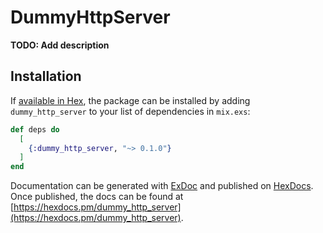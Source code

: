 # DummyHttpServer

**TODO: Add description**

## Installation

If [available in Hex](https://hex.pm/docs/publish), the package can be installed
by adding `dummy_http_server` to your list of dependencies in `mix.exs`:

```elixir
def deps do
  [
    {:dummy_http_server, "~> 0.1.0"}
  ]
end
```

Documentation can be generated with [ExDoc](https://github.com/elixir-lang/ex_doc)
and published on [HexDocs](https://hexdocs.pm). Once published, the docs can
be found at [https://hexdocs.pm/dummy_http_server](https://hexdocs.pm/dummy_http_server).

